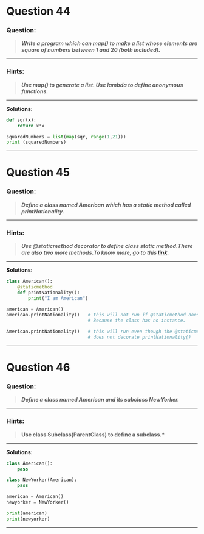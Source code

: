 # Question 44

### **Question:**

> **_Write a program which can map() to make a list whose elements are square of numbers between 1 and 20 (both included)._**

---

### Hints:

> **_Use map() to generate a list. Use lambda to define anonymous functions._**

---



**Solutions:**

```python
def sqr(x):
    return x*x

squaredNumbers = list(map(sqr, range(1,21)))
print (squaredNumbers)
```

---

# Question 45

### **Question:**

> **_Define a class named American which has a static method called printNationality._**

---

### Hints:

> **_Use @staticmethod decorator to define class static method.There are also two more methods.To know more, go to this [link](https://realpython.com/blog/python/instance-class-and-static-methods-demystified/)._**

---



**Solutions:**

```python
class American():
    @staticmethod
    def printNationality():
        print("I am American")

american = American()
american.printNationality()   # this will not run if @staticmethod does not decorates the function.
                              # Because the class has no instance.

American.printNationality()   # this will run even though the @staticmethod
                              # does not decorate printNationality()
```

---

# Question 46

### **Question:**

> **_Define a class named American and its subclass NewYorker._**

---

### Hints:

> **Use class Subclass(ParentClass) to define a subclass.\***

---



**Solutions:**

```python
class American():
    pass

class NewYorker(American):
    pass

american = American()
newyorker = NewYorker()

print(american)
print(newyorker)
```

---